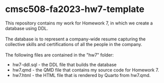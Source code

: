 # cmsc508-fa2023-hw7-template

This repository contains my work for Homework 7, in which we create a database using DDL.
<br>
<br>
The database is to represent a company-wide resume capturing the collective skills and certifications of all the people in the company.
<br>
<br>
The following files are contained in the "hw7" folder:

* hw7-ddl.sql - the DDL file that builds the database
* hw7.qmd - the QMD file that contains my source code for Homework 7.
* hw7.html - the HTML file that is rendered by Quarto from hw7.qmd.
